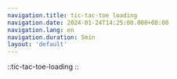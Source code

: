 ```yaml
---
navigation.title: tic-tac-toe loading
navigation.date: 2024-01-24T14:25:00.000+08:00
navigation.lang: en
navigation.duration: 5min
layout: 'default'
---
```


::tic-tac-toe-loading
::
